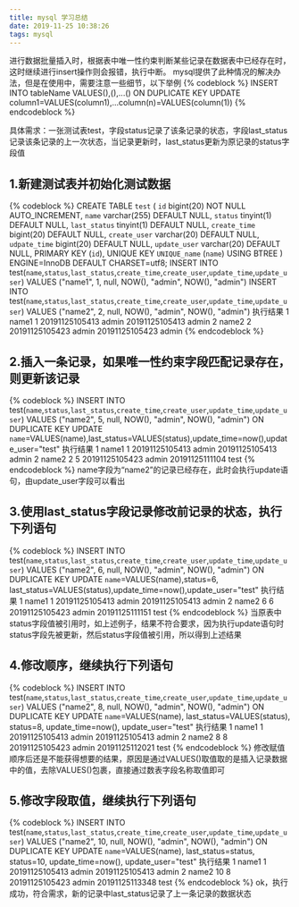 ```yaml
---
title: mysql 学习总结
date: 2019-11-25 10:38:26
tags: mysql
---
```

进行数据批量插入时，根据表中唯一性约束判断某些记录在数据表中已经存在时，这时继续进行insert操作则会报错，执行中断。
mysql提供了此种情况的解决办法，但是在使用中，需要注意一些细节，以下举例
{% codeblock %}
INSERT INTO tableName VALUES(),(),...() ON DUPLICATE KEY UPDATE column1=VALUES(column1),...column(n)=VALUES(column(1))
{% endcodeblock %}

具体需求：一张测试表test，字段status记录了该条记录的状态，字段last_status记录该条记录的上一次状态，当记录更新时，last_status更新为原记录的status字段值

## 1.新建测试表并初始化测试数据
{% codeblock %}
CREATE TABLE `test` (
  `id` bigint(20) NOT NULL AUTO_INCREMENT,
  `name` varchar(255) DEFAULT NULL,
  `status` tinyint(1) DEFAULT NULL,
  `last_status` tinyint(1) DEFAULT NULL,
  `create_time` bigint(20) DEFAULT NULL,
  `create_user` varchar(20) DEFAULT NULL,
  `udpate_time` bigint(20) DEFAULT NULL,
  `update_user` varchar(20) DEFAULT NULL,
  PRIMARY KEY (`id`),
  UNIQUE KEY `UNIQUE_name` (`name`) USING BTREE
) ENGINE=InnoDB DEFAULT CHARSET=utf8;
INSERT INTO test(`name`,`status`,`last_status`,`create_time`,`create_user`,`update_time`,`update_user`) VALUES ("name1", 1, null, NOW(), "admin", NOW(), "admin")
INSERT INTO test(`name`,`status`,`last_status`,`create_time`,`create_user`,`update_time`,`update_user`) VALUES ("name2", 2, null, NOW(), "admin", NOW(), "admin")
执行结果
1	name1	1		20191125105413	admin	20191125105413	admin
2	name2	2		20191125105423	admin	20191125105423	admin
{% endcodeblock %}
## 2.插入一条记录，如果唯一性约束字段匹配记录存在，则更新该记录
{% codeblock %}
INSERT INTO test(`name`,`status`,`last_status`,`create_time`,`create_user`,`update_time`,`update_user`) VALUES ("name2", 5, null, NOW(), "admin", NOW(), "admin") ON DUPLICATE KEY UPDATE
`name`=VALUES(name),last_status=VALUES(status),update_time=now(),update_user="test"
执行结果
1	name1	1		20191125105413	admin	20191125105413	admin
2	name2	2	5	20191125105423	admin	20191125111104	test
{% endcodeblock %}
name字段为“name2”的记录已经存在，此时会执行update语句，由update_user字段可以看出

## 3.使用last_status字段记录修改前记录的状态，执行下列语句
{% codeblock %}
INSERT INTO test(`name`,`status`,`last_status`,`create_time`,`create_user`,`update_time`,`update_user`) VALUES ("name2", 6, null, NOW(), "admin", NOW(), "admin") ON DUPLICATE KEY UPDATE
`name`=VALUES(name),status=6, last_status=VALUES(status),update_time=now(),update_user="test"
执行结果
1	name1	1		20191125105413	admin	20191125105413	admin
2	name2	6	6	20191125105423	admin	20191125111151	test
{% endcodeblock %}
当原表中status字段值被引用时，如上述例子，结果不符合要求，因为执行update语句时status字段先被更新，然后status字段值被引用，所以得到上述结果

## 4.修改顺序，继续执行下列语句
{% codeblock %}
INSERT INTO test(`name`,`status`,`last_status`,`create_time`,`create_user`,`update_time`,`update_user`) VALUES ("name2", 8, null, NOW(), "admin", NOW(), "admin") ON DUPLICATE KEY UPDATE
`name`=VALUES(name), last_status=VALUES(status), status=8, update_time=now(), update_user="test"
执行结果
1	name1	1		20191125105413	admin	20191125105413	admin
2	name2	8	8	20191125105423	admin	20191125112021	test
{% endcodeblock %}
修改赋值顺序后还是不能获得想要的结果，原因是通过VALUES()取值取的是插入记录数据中的值，去除VALUES()包裹，直接通过数表字段名称取值即可
## 5.修改字段取值，继续执行下列语句
{% codeblock %}
INSERT INTO test(`name`,`status`,`last_status`,`create_time`,`create_user`,`update_time`,`update_user`) VALUES ("name2", 10, null, NOW(), "admin", NOW(), "admin") ON DUPLICATE KEY UPDATE
`name`=VALUES(name), last_status=status, status=10, update_time=now(), update_user="test"
执行结果
1	name1	1		20191125105413	admin	20191125105413	admin
2	name2	10	8	20191125105423	admin	20191125113348	test
{% endcodeblock %}
ok，执行成功，符合需求，新的记录中last_status记录了上一条记录的数据状态